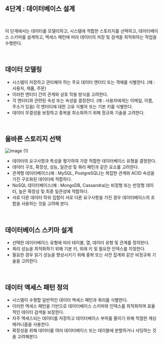 ## 4단계 : 데이터베이스 설계

<br>

이 단계에서는 데이터를 모델리하고, 시스템에 적합한 스토리지를 선택하고, 데이터베이스 스키마를 설계하고, 액세스 패턴에 따라 데이터의 저장 및 검색을 최적화하는 작업을 수행한다.

<br>

## 데이터 모델링

- 시스템이 저장하고 관리해야 하는 주요 데이터 엔터티 또는 객체를 식별한다. (예 : 사용자, 제품, 주문)
- 이러한 엔터티 간의 관계와 상호 작용 방식을 고려한다.
- 각 엔터티와 관련된 속성 또는 속성을 결정한다. (예 : 사용자에게는 이메일, 이름, 주소가 있음)
각 엔터티에 대한 고유 식별자 또는 기본 키를 식별한다.
- 데이터 무결성을 보장하고 중복을 최소화하기 위해 정규화 기술을 고려한다.

<br>

## 올바른 스토리지 선택

![image (1)](https://github.com/user-attachments/assets/44665e43-64e9-4b41-be28-703a33c6971a)

- 데이터의 요구사항과 특성을 평가하여 가장 적합한 데이터베이스 유형을 결정한다.
- 데이터 구조, 확장성, 성능, 일관성 및 쿼리 패턴과 같은 요소를 고려한다.
- 관계형 데이터베이스(예 : MySQL, PostgreSQL)는 복잡한 관계와 ACID 속성을 가진 구조화된 데이터에 적합하다.
- NoSQL 데이터베이스(예 : MongoDB, Cassandra)는 비정형 또는 반정형 데이터, 높은 확장성 및 최종 일관성에 적합하다.
- 서로 다른 데이터 하위 집합이 서로 다른 요구사항을 가진 경우 데이터베이스의 조합을 사용하는 것을 고려해 본다.

<br>

## 데이터베이스 스키마 설계

- 선택한 데이터베이스 유형에 따라 테이블, 열, 데이터 유형 및 관계를 정의한다.
- 쿼리 성능을 최적화하기 위해 기본 키, 외래 키 및 필요한 인덱스를 지정한다.
- 필요한 경우 읽기 성능을 향상시키기 위해 중복 또는 사전 집계와 같은 비정규화 기술을 고려한다.

<br>

## 데이터 액세스 패턴 정의

- 시스템이 수행할 일반적인 데이터 액세스 패턴과 쿼리를 식별한다.
- 이러한 액세스 패턴을 기반으로 데이터베이스 스키마와 인덱스를 최적화하여 효율적인 데이터 검색을 보장한다.
- 자주 액세스되는 데이터를 저장하고 데이터베이스 부하를 줄이기 위해 적절한 캐싱 메커니즘을 사용한다.
- 확장성을 위해 데이터를 여러 데이터베이스 또는 테이블에 분할하거나 샤딩하는 것을 고려해본다.